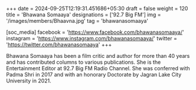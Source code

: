 +++
date = 2024-09-25T12:19:31.451686+05:30
draft = false
weight = 120
title = 'Bhawana Somaaya'
designations = ['92.7 Big FM']
img = '/images/members/Bhaavna.jpg'
tag = 'bhawanasomaaya'

[soc_media]
facebook = 'https://www.facebook.com/bhawanasomaaya/'
instagram = 'https://www.instagram.com/bhawanasomaaya/'
twitter = 'https://twitter.com/bhawanasomaaya'
+++

Bhawana Somaaya has been a film critic and author for more than 40 years and has contributed columns to various publications. She is the Entertainment Editor at 92.7 Big FM Radio Channel. She was conferred with Padma Shri in 2017 and with an honorary Doctorate by Jagran Lake City University in 2021.
